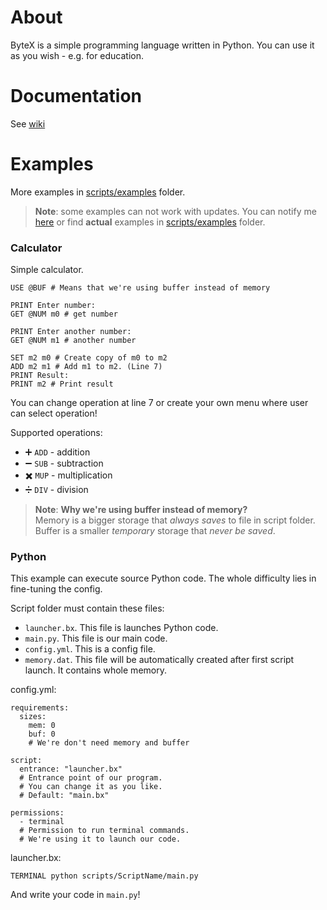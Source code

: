 # About

ByteX is a simple programming language written in Python. You can use it as you wish - e.g. for education.

# Documentation

See [wiki](https://github.com/Cat0125/ByteX/wiki)

# Examples

More examples in [scripts/examples](https://github.com/Cat0125/ByteX/tree/main/scripts/examples) folder.

> **Note**: some examples can not work with updates.
You can notify me [here](https://github.com/Cat0125/ByteX/issues)
or find **actual** examples in [scripts/examples](https://github.com/Cat0125/ByteX/tree/main/scripts/examples) folder.

### Calculator

Simple calculator.

```
USE @BUF # Means that we're using buffer instead of memory

PRINT Enter number:
GET @NUM m0 # get number

PRINT Enter another number:
GET @NUM m1 # another number

SET m2 m0 # Create copy of m0 to m2
ADD m2 m1 # Add m1 to m2. (Line 7)
PRINT Result:
PRINT m2 # Print result
```
You can change operation at line 7 or create your own menu where user can select operation!

Supported operations:
+ ➕ `ADD` - addition
+ ➖ `SUB` - subtraction
+ ✖️ `MUP` - multiplication
+ ➗ `DIV` - division

> **Note**: **Why we're using buffer instead of memory?**<br>
Memory is a bigger storage that _always saves_ to file in script folder.
Buffer is a smaller _temporary_ storage that _never be saved_.

### Python

This example can execute source Python code.
The whole difficulty lies in fine-tuning the config.

Script folder must contain these files:
- `launcher.bx`. This file is launches Python code.
- `main.py`. This file is our main code.
- `config.yml`. This is a config file.
- `memory.dat`. This file will be automatically created after first script launch. It contains whole memory.

config.yml:
```
requirements:
  sizes:
    mem: 0
    buf: 0
    # We're don't need memory and buffer

script:
  entrance: "launcher.bx"
  # Entrance point of our program.
  # You can change it as you like.
  # Default: "main.bx"

permissions:
  - terminal
  # Permission to run terminal commands.
  # We're using it to launch our code.
```

launcher.bx:
```
TERMINAL python scripts/ScriptName/main.py
```

And write your code in `main.py`!
